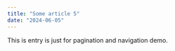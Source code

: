 ```yaml
---
title: "Some article 5"
date: "2024-06-05"
---
```


This is entry is just for pagination and navigation demo.